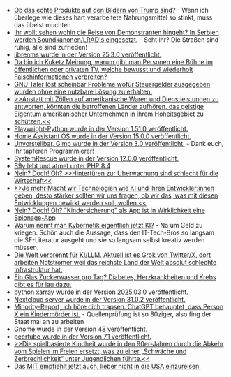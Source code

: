 * [Ob das echte Produkte auf den Bildern von Trump sind?](https://blog.fefe.de/?ts=9929d876) - Wenn ich überlege wie dieses hart verarbeitete Nahrungsmittel so stinkt, muss das übelst muchten
* [Ihr wollt sehen wohin die Reise von Demonstranten hingeht? In Serbien werden Soundkanonen/LRAD's eingesetzt.](https://blog.fefe.de/?ts=9928558f) - Seht ihr? Die Straßen sind ruhig, alle sind zufrieden!
* [librenms wurde in der Version 25.3.0 veröffentlicht.](https://github.com/librenms/librenms/releases/tag/25.3.0)
* [Da bin ich Kuketz Meinung, warum gibt man Personen eine Bühne im öffentlichen oder privaten TV, welche bewusst und wiederholt Falschinformationen verbreiten?](https://www.kuketz-blog.de/keine-buehne-fuer-desinformation-warum-talkshows-verantwortung-uebernehmen-muessen/)
* [GNU Taler löst scheinbar Probleme wofür Steuergelder ausgegeben wurden ohne eine nutzbare Lösung zu erhalten.](https://blog.fefe.de/?ts=99264c2b)
* [>>Anstatt mit Zöllen auf amerikanische Waren und Dienstleistungen zu antworten, könnten die betroffenen Länder aufhören, das geistige Eigentum amerikanischer Unternehmen in ihrem Hoheitsgebiet zu schützen.<<](https://www.watson.ch/wirtschaft/interview/848481884-trump-zoelle-diese-massnahme-koennte-die-usa-in-die-knie-zwingen)
* [Playwright-Python wurde in der Version 1.51.0 veröffentlicht.](https://github.com/microsoft/playwright-python/releases/tag/v1.51.0)
* [Home Assistant OS wurde in der Version 15.0.0 veröffentlicht.](https://github.com/home-assistant/operating-system/releases/tag/15.0)
* [Unvorstellbar, Gimp wurde in der Version 3.0 veröffentlicht.](https://gitlab.gnome.org/GNOME/gimp/-/blob/GIMP_3_0_0/NEWS) - Dank euch, ihr tapferen Programmierer!
* [SystemRescue wurde in der Version 12.0.0 veröffentlicht.](https://www.system-rescue.org/Changes-x86/)
* [S9y lebt und atmet unter PHP 8.4](https://www.onli-blogging.de/2499/Kuerzliche-Entwicklungen-bei-Serendipity.html)
* [Nein? Doch! Oh? >>Hintertüren zur Überwachung sind schlecht für die Wirtschaft<<](https://netzpolitik.org/2025/ueberwachungsagenda-going-dark-lets-talk-to-business/)
* [>>Je mehr Macht wir Technologien wie KI und ihren Entwickler:innen geben, desto stärker sollten wir uns fragen, ob wir das, was mit diesen Entwicklungen bewirkt werden soll, wollen.<<](https://katika-kuehnreich.com/blog/2025/03/17/video-zum-vortrag-zauberhafte-ki-welt/)
* [Nein? Doch! Oh? "Kindersicherung" als App ist in Wirklichkeit eine Spionage-App](https://netzpolitik.org/2025/spionage-apps-neue-studie-enthuellt-risiken-von-spionage-apps-fuer-kinder/)
* [Warum nennt man Kybernetik eigentlich jetzt KI?](https://media.ccc.de/v/dgwk2025-56334-zauberhafte-ki-welt-energ) - Na um Geld zu kriegen. Schön auch die Aussage, dass den IT-Tech-Bros so langsam die SF-Literatur ausgeht und sie so langsam selbst kreativ werden müssen.
* [Die Welt verbrennt für KI/LLM. Aktuell ist es Grok von Twitter/X, dort arbeiten Notstromer weil das reichste Land der Welt absolut schlechte Infrastruktur hat.](https://blog.fefe.de/?ts=99242944)
* [Ein Glas Zuckerwasser pro Tag? Diabetes, Herzkrankheiten und Krebs gibt es für lau dazu.](https://blog.fefe.de/?ts=99242667)
* [python xarray wurde in der Version 2025.03.0 veröffentlicht.](https://github.com/pydata/xarray/releases/tag/v2025.03.0)
* [Nextcloud server wurde in der Version 31.0.2 veröffentlicht.](https://github.com/nextcloud/server/releases/tag/v31.0.2)
* [Minority-Report, ich höre dich trapsen. ChatGPT behauptet, dass Person X ein Kindermörder ist.](https://noyb.eu/de/ai-hallucinations-chatgpt-created-fake-child-murderer) - Quellenprüfung ist so 80ziger, also fing der Staat mal an zu arbeiten
* [Gnome wurde in der Version 48 veröffentlicht.](https://release.gnome.org/48/)
* [peertube wurde in der Version 7.1 veröffentlicht.](https://joinpeertube.org/news/release-7.1)
* [>>Die spielbasierte Kindheit wurde in den 90er-Jahren durch die Abkehr vom Spielen im Freien ersetzt, was zu einer „Schwäche und Zerbrechlichkeit“ unter Jugendlichen führte.<<](https://www.deutschlandfunk.de/mediennutzung-tv-computer-kinder-jugendliche-gehirn-100.html)
* [Das MIT empfiehlt jetzt auch, lieber nicht in die USA einzureisen.](https://blog.fefe.de/?ts=9925136d)
